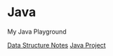 # Java
My Java Playground

[Data Structure Notes](https://github.com/DonghaoQiao/Java/tree/master/Applied%20Data%20Structures%20and%20Algorithms)
[Java Project](https://github.com/DonghaoQiao/Java/tree/master/Roboat)
